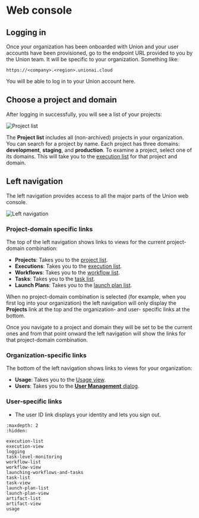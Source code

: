 # Web console

## Logging in

Once your organization has been onboarded with Union and your user accounts have been provisioned, go to the endpoint URL provided to you by the Union team.
It will be specific to your organization. Something like:

```{code-block} shell
https://<company>.<region>.unionai.cloud
```
You will be able to log in to your Union account here.

## Choose a project and domain

After logging in successfully, you will see a list of your projects:

![Project list](/_static/images/project-list.png)

The **Project list** includes all (non-archived) projects in your organization.
You can search for a project by name.
Each project has three domains: **development**, **staging**, and **production**.
To examine a project, select one of its domains.
This will take you to the [execution list](execution-list) for that project and domain.

## Left navigation

The left navigation provides access to all the major parts of the Union web console.

![Left navigation](/_static/images/left-navigation.png)

### Project-domain specific links

The top of the left navigation shows links to views for the current project-domain combination:

* **Projects**: Takes you to the [project list](index).
* **Executions**: Takes you to the [execution list](execution-list).
* **Workflows**: Takes you to the [workflow list](workflow-list).
* **Tasks**: Takes you to the [task list](task-list).
* **Launch Plans**: Takes you to the [launch plan list](launch-plan-list).

When no project-domain combination is selected (for example, when you first log into your organization) the left navigation will only display the **Projects** link at the top and the organization- and user- specific links at the bottom.

Once you navigate to a project and domain they will be set to be the current ones and from that point onward the left navigation will show the links for that project-domain combination.

### Organization-specific links

The bottom of the left navigation shows links to views for your organization:

* **Usage**: Takes you to the [Usage view](usage).
* **Users**: Takes you to the [**User Management** dialog](../administration/user-management).

### User-specific links

* The user ID link displays your identity and lets you sign out.

```{toctree}
:maxdepth: 2
:hidden:

execution-list
execution-view
logging
task-level-monitoring
workflow-list
workflow-view
launching-workflows-and-tasks
task-list
task-view
launch-plan-list
launch-plan-view
artifact-list
artifact-view
usage
```
